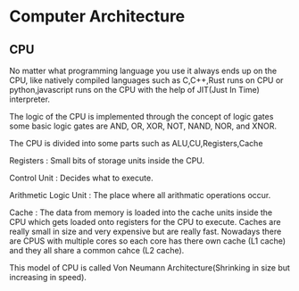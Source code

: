 # Computer Architecture

## CPU

No matter what programming language you use it always ends up on the CPU, like natively compiled languages such as C,C++,Rust runs on CPU or python,javascript runs on the CPU with the help of JIT(Just In Time) interpreter.

The logic of the CPU is implemented through the concept of logic gates some basic logic gates are AND, OR, XOR, NOT, NAND, NOR, and XNOR.

The CPU is divided into some parts such as ALU,CU,Registers,Cache

Registers : Small bits of storage units inside the CPU.

Control Unit : Decides what to execute.

Arithmetic Logic Unit : The place where all arithmatic operations occur.

Cache : The data from memory is loaded into the cache units inside the CPU which gets loaded onto registers for the CPU to execute. Caches are really small in size and very expensive but are really fast.
Nowadays there are CPUS with multiple cores so each core has there own cache (L1 cache) and they all share a common cahce (L2 cache).

This model of CPU is called Von Neumann Architecture(Shrinking in size but increasing in speed).
